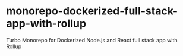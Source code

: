 # monorepo-dockerized-full-stack-app-with-rollup
Turbo Monorepo for Dockerized Node.js and React full stack app with Rollup

